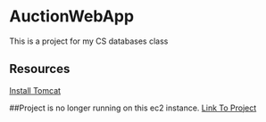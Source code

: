 # AuctionWebApp

This is a project for my CS databases class

## Resources

[Install Tomcat](https://linuxize.com/post/how-to-install-tomcat-9-on-ubuntu-18-04/)


##Project is no longer running on this ec2 instance.
[Link To Project](http://ec2-18-188-124-173.us-east-2.compute.amazonaws.com:8080/cs336Final/)

